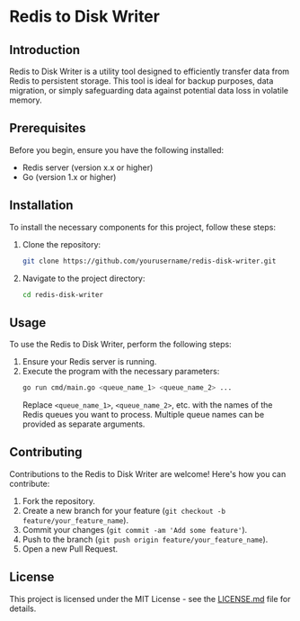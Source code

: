 # Redis to Disk Writer

## Introduction
Redis to Disk Writer is a utility tool designed to efficiently transfer data from Redis to persistent storage. This tool is ideal for backup purposes, data migration, or simply safeguarding data against potential data loss in volatile memory.

## Prerequisites
Before you begin, ensure you have the following installed:
- Redis server (version x.x or higher)
- Go (version 1.x or higher)

## Installation
To install the necessary components for this project, follow these steps:
1. Clone the repository:
   ```bash
   git clone https://github.com/yourusername/redis-disk-writer.git
   ```
2. Navigate to the project directory:
   ```bash
   cd redis-disk-writer
   ```

## Usage
To use the Redis to Disk Writer, perform the following steps:
1. Ensure your Redis server is running.
2. Execute the program with the necessary parameters:
   ```bash
   go run cmd/main.go <queue_name_1> <queue_name_2> ...
   ```
   Replace `<queue_name_1>`, `<queue_name_2>`, etc. with the names of the Redis queues you want to process. Multiple queue names can be provided as separate arguments.

## Contributing
Contributions to the Redis to Disk Writer are welcome! Here's how you can contribute:
1. Fork the repository.
2. Create a new branch for your feature (`git checkout -b feature/your_feature_name`).
3. Commit your changes (`git commit -am 'Add some feature'`).
4. Push to the branch (`git push origin feature/your_feature_name`).
5. Open a new Pull Request.

## License
This project is licensed under the MIT License - see the [LICENSE.md](LICENSE.md) file for details.